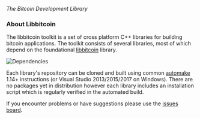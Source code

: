 *The Bitcoin Development Library*

### About Libbitcoin

The libbitcoin toolkit is a set of cross platform C++ libraries for building bitcoin applications. The toolkit consists of several libraries, most of which depend on the foundational [libbitcoin](https://github.com/libbitcoin/libbitcoin) library. 

![Dependencies](https://raw.githubusercontent.com/libbitcoin/libbitcoin-build/master/img/dependencies.png)

Each library's repository can be cloned and built using common [automake](http://www.gnu.org/software/automake) 1.14+ instructions (or Visual Studio 2013/2015/2017 on Windows). There are no packages yet in distribution however each library includes an installation script which is regularly verified in the automated build.

If you encounter problems or have suggestions please use the [issues board](https://github.com/libbitcoin/libbitcoin/issues).